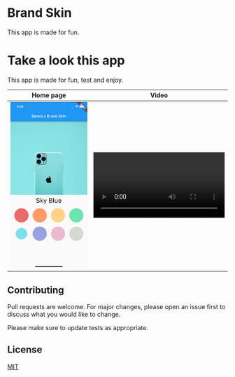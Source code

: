 # Brand Skin

This app is made for fun.

# Take a look this app

This app is made for fun, test and enjoy.


| Home page | Video    | 
|-----------|----------------| 
| ![](https://github.com/kelevra9900/brand_skin_selector/blob/main/screenshots/1.png) | ![](https://github.com/kelevra9900/brand_skin_selector/blob/main/screenshots/2.mp4)|


## Contributing
Pull requests are welcome. For major changes, please open an issue first to discuss what you would like to change.

Please make sure to update tests as appropriate.

## License
[MIT](https://choosealicense.com/licenses/mit/)